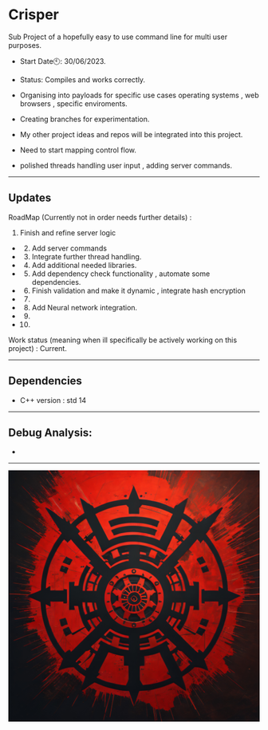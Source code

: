 # Crisper
Sub Project of a hopefully easy to use command line for multi user purposes.

- Start Date🕙: 30/06/2023.

-  Status: Compiles and works correctly.

- Organising into payloads for specific use cases operating systems , web browsers , specific enviroments.

- Creating branches for experimentation. 
- My other project ideas and repos will be integrated into this project.
- Need to start mapping control flow.
- polished threads handling user input , adding server commands.

-------------------------------------------------------------------------
Updates
---

RoadMap (Currently not in order needs further details) :
  1. Finish and refine server logic
- 2. Add server commands 
- 3. Integrate further thread handling.
- 4. Add additional needed libraries.
- 5. Add dependency check functionality , automate some dependencies.
- 6. Finish validation and make it dynamic , integrate hash encryption
- 7. 
- 8. Add Neural network integration.
- 9.
- 10.

Work status (meaning when ill specifically be actively working on this project) : Current.

---------------
Dependencies
----
- C++ version : std 14
---------------
Debug Analysis:
---
-



-------------------------------------------------------------------------------------------------
![CRISPER2](https://raw.githubusercontent.com/indirectDirectEnumeration69/Crisper/main/CRISPER2.png)


